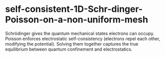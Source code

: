 # self-consistent-1D-Schr-dinger-Poisson-on-a-non-uniform-mesh
Schrödinger gives the quantum mechanical states electrons can occupy.  Poisson enforces electrostatic self-consistency (electrons repel each other, modifying the potential).  Solving them together captures the true equilibrium between quantum confinement and electrostatics.
